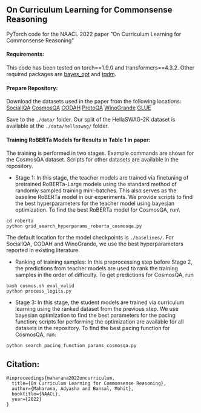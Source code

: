 ## On Curriculum Learning for Commonsense Reasoning

PyTorch code for the NAACL 2022 paper "On Curriculum Learning for Commonsense Reasoning"


#### Requirements:
This code has been tested on torch==1.9.0 and transformers==4.3.2. Other required packages are [bayes_opt](https://pypi.org/project/bayesian-optimization/) and [tqdm](https://pypi.org/project/tqdm/).

#### Prepare Repository:
Download the datasets used in the paper from the following locations:
[SocialIQA](https://leaderboard.allenai.org/socialiqa/submissions/get-started)
[CosmosQA](https://leaderboard.allenai.org/cosmosqa/submissions/public)
[CODAH](https://github.com/yangyiben/G-DAUG-c-Generative-Data-Augmentation-for-Commonsense-Reasoning/tree/master/CODAH)
[ProtoQA](https://leaderboard.allenai.org/protoqa/submissions/get-started)
[WinoGrande](https://leaderboard.allenai.org/winogrande/submissions/get-started)
[GLUE](https://gluebenchmark.com/)

Save to the ```./data/``` folder. Our split of the HellaSWAG-2K dataset is available at the ```./data/hellaswag/``` folder.

#### Training RoBERTa Models for Results in Table 1 in paper:

The training is performed in two stages. Example commands are shown for the CosmosQA dataset. Scripts for other datasets are available in the repository.
- Stage 1: In this stage, the teacher models are trained via finetuning of pretrained RoBERTa-Large models using the standard method of randomly sampled training mini-batches. This also serves as the baseline RoBERTa model in our experiments. We provide scripts to find the best hyperparameters for the teacher model using bayesian optimization. To find the best RoBERTa model for CosmosQA, run\
```
cd roberta
python grid_search_hyperparams_roberta_cosmosqa.py
```
The default location for the model checkpoints is ```./baselines/```. For SocialIQA, CODAH and WinoGrande, we use the best hyperparameters reported in existing literature.

- Ranking of training samples: In this preprocessing step before Stage 2, the predictions from teacher models are used to rank the training samples in the order of difficulty. To get predictions for CosmosQA, run
```
bash cosmos.sh eval_valid
python process_logits.py
```

- Stage 3: In this stage, the student models are trained via curriculum learning using the ranked dataset from the previous step. We use bayesian optimization to find the best parameters for the pacing function; scripts for performing the optimization are available for all datasets in the repository. To find the best pacing function for CosmosQA, run:
``` 
python search_pacing_function_params_cosmosqa.py
```


## Citation:
```
@inproceedings{maharana2022oncurriculum,
  title={On Curriculum Learning for Commonsense Reasoning},
  author={Maharana, Adyasha and Bansal, Mohit},
  booktitle={NAACL},
  year={2022}
}
```